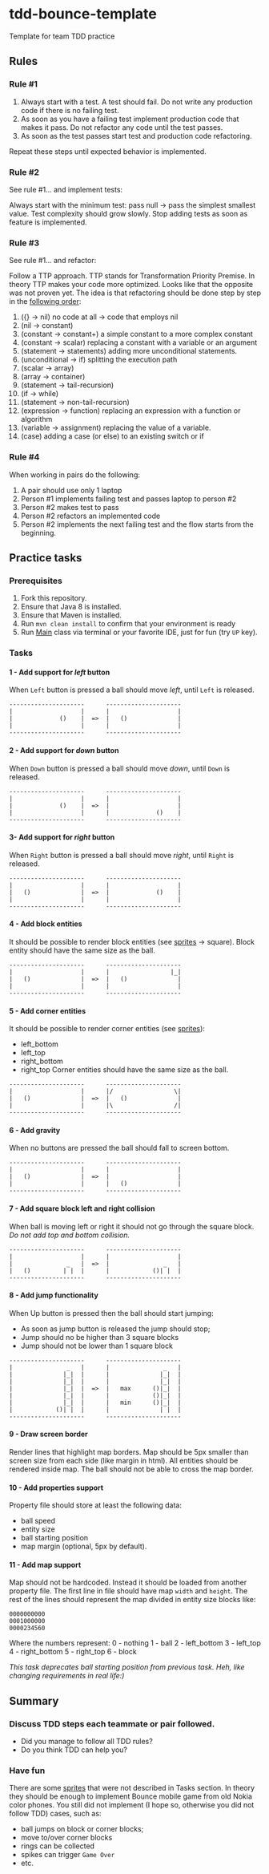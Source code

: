 tdd-bounce-template
===================

Template for team TDD practice

Rules
-----

### Rule #1

1. Always start with a test. A test should fail. Do not write any production code if there is no failing test.
1. As soon as you have a failing test implement production code that makes it pass. Do not refactor any code until the test passes.
1. As soon as the test passes start test and production code refactoring.

Repeat these steps until expected behavior is implemented.

### Rule #2 

See rule #1... and implement tests:

Always start with the minimum test: pass null -> pass the simplest smallest value. Test complexity should grow slowly.
Stop adding tests as soon as feature is implemented.

### Rule #3

See rule #1... and refactor:

Follow a TTP approach. TTP stands for Transformation Priority Premise. In theory TTP makes your code more optimized. 
Looks like that the opposite was not proven yet. The idea is that refactoring should be done step by step in the 
[following order](https://en.wikipedia.org/wiki/Transformation_Priority_Premise): 

1. ({} → nil) no code at all → code that employs nil
1. (nil → constant)
1. (constant → constant+) a simple constant to a more complex constant
1. (constant → scalar) replacing a constant with a variable or an argument
1. (statement → statements) adding more unconditional statements.
1. (unconditional → if) splitting the execution path
1. (scalar → array)
1. (array → container)
1. (statement → tail-recursion)
1. (if → while)
1. (statement → non-tail-recursion)
1. (expression → function) replacing an expression with a function or algorithm
1. (variable → assignment) replacing the value of a variable.
1. (case) adding a case (or else) to an existing switch or if

### Rule #4

When working in pairs do the following:

1. A pair should use only 1 laptop
1. Person #1 implements failing test and passes laptop to person #2
1. Person #2 makes test to pass
1. Person #2 refactors an implemented code
1. Person #2 implements the next failing test and the flow starts from the beginning. 

Practice tasks
--------------

### Prerequisites

1. Fork this repository.
1. Ensure that Java 8 is installed.
1. Ensure that Maven is installed.
1. Run `mvn clean install` to confirm that your environment is ready
1. Run [Main](src/main/java/org/practice/app/Main.java) class via terminal or your favorite IDE, just for fun (try `UP` key).

### Tasks

#### 1 - Add support for _left_ button

When `Left` button is pressed a ball should move _left_, until `Left` is released.

```
---------------------      ---------------------
|                   |      |                   |
|             ()    |  =>  |   ()              |
|                   |      |                   |
---------------------      ---------------------
```

#### 2 - Add support for _down_ button

When `Down` button is pressed a ball should move _down_, until `Down` is released.

```
---------------------      ---------------------
|                   |      |                   |
|             ()    |  =>  |                   |
|                   |      |             ()    |
---------------------      ---------------------
```

#### 3- Add support for _right_ button
                     
When `Right` button is pressed a ball should move _right_, until `Right` is released.

```
---------------------      ---------------------
|                   |      |                   |
|   ()              |  =>  |             ()    |
|                   |      |                   |
---------------------      ---------------------
```

#### 4 - Add block entities

It should be possible to render block entities (see [sprites](src/main/resources/sprites) -> square).
Block entity should have the same size as the ball.

```
---------------------      ---------------------
|                   |      |                 |_|
|   ()              |  =>  |   ()              |
|                   |      |                   |
---------------------      ---------------------
```

#### 5 - Add corner entities

It should be possible to render corner entities (see [sprites](src/main/resources/sprites)): 
- left_bottom
- left_top
- right_bottom
- right_top
Corner entities should have the same size as the ball.

```
---------------------      ---------------------
|                   |      |/                 \|
|   ()              |  =>  |   ()              |
|                   |      |\                 /|
---------------------      ---------------------
```

#### 6 - Add gravity

When no buttons are pressed the ball should fall to screen bottom.

```
---------------------      ---------------------
|                   |      |                   |
|   ()              |  =>  |                   |
|                   |      |   ()              |
---------------------      ---------------------
```

#### 7 - Add square block left and right collision

When ball is moving left or right it should not go through the square block.
_Do not add top and bottom collision._

```
---------------------      ---------------------
|                   |      |                   |
|               _   |  =>  |               _   |
|   ()         | |  |      |            ()| |  |
---------------------      ---------------------
```

#### 8 - Add jump functionality

When Up button is pressed then the ball should start jumping:
- As soon as jump button is released the jump should stop;
- Jump should no be higher than 3 square blocks
- Jump should not be lower than 1 square block

```
---------------------      ---------------------
|               _   |      |               _   |
|              |_|  |      |              |_|  |
|              |_|  |      |              |_|  |
|              |_|  |  =>  |   max      ()|_|  |
|              |_|  |      |            ()|_|  |
|              |_|  |      |   min      ()|_|  |
|            ()| |  |      |              | |  |
---------------------      ---------------------
```

#### 9 - Draw screen border

Render lines that highlight map borders.
Map should be 5px smaller than screen size from each side (like margin in html).
All entities should be rendered inside map.
The ball should not be able to cross the map border.

#### 10 - Add properties support

Property file should store at least the following data:
- ball speed
- entity size
- ball starting position
- map margin (optional, 5px by default).

#### 11 - Add map support

Map should not be hardcoded. Instead it should be loaded from another property file.
The first line in file should have map `width` and `height`.
The rest of the lines should represent the map divided in entity size blocks like:
```
0000000000
0001000000
0000234560
```
Where the numbers represent:
0 - nothing
1 - ball
2 - left_bottom
3 - left_top
4 - right_bottom
5 - right_top
6 - block

_This task deprecates ball starting position from previous task. Heh, like changing requirements in real life:)_

Summary
-------

### Discuss TDD steps each teammate or pair followed.

- Did you manage to follow all TDD rules?
- Do you think TDD can help you?

### Have fun

There are some [sprites](src/main/resources/sprites) that were not described in Tasks section. 
In theory they should be enough to implement Bounce mobile game from old Nokia color phones.
You still did not implement (I hope so, otherwise you did not follow TDD) cases, such as:
- ball jumps on block or corner blocks;
- move to/over corner blocks
- rings can be collected
- spikes can trigger `Game Over`
- etc.
